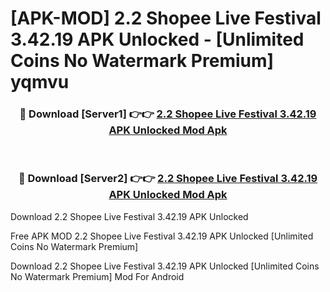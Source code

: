 # [APK-MOD] 2.2 Shopee Live Festival 3.42.19 APK Unlocked - [Unlimited Coins No Watermark Premium] yqmvu



<div align="center">
<h3>🔴 Download [Server1] 👉👉 <a href="https://momento.my/?title=2.2_Shopee_Live_Festival_3.42.19_APK_Unlocked">2.2 Shopee Live Festival 3.42.19 APK Unlocked Mod Apk</a></h3><br>

<h3>🔴 Download [Server2] 👉👉 <a href="https://momento.my/?title=2.2_Shopee_Live_Festival_3.42.19_APK_Unlocked">2.2 Shopee Live Festival 3.42.19 APK Unlocked Mod Apk</a></h3>
</div>



Download 2.2 Shopee Live Festival 3.42.19 APK Unlocked 

Free APK MOD 2.2 Shopee Live Festival 3.42.19 APK Unlocked [Unlimited Coins No Watermark Premium]

Download 2.2 Shopee Live Festival 3.42.19 APK Unlocked [Unlimited Coins No Watermark Premium] Mod For Android
